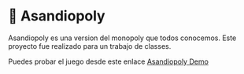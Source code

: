 # 🎲 Asandiopoly

Asandiopoly es una version del monopoly que todos conocemos. Este proyecto fue realizado para un trabajo de classes.

Puedes probar el juego desde este enlace [Asandiopoly Demo](https://daidan3k.github.io/monopoly/)
